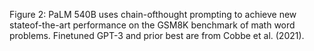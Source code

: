 Figure 2: PaLM 540B uses chain-ofthought prompting to achieve new stateof-the-art performance on the GSM8K
benchmark of math word problems.
Finetuned GPT-3 and prior best are from
Cobbe et al. (2021).
